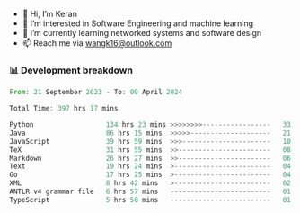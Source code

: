 - 👋 Hi, I’m Keran
- 👀 I’m interested in Software Engineering and machine learning
- 🌱 I’m currently learning networked systems and software design
- 📫 Reach me via wangk16@outlook.com


###  📊 Development breakdown
<!--START_SECTION:waka-->

```rust
From: 21 September 2023 - To: 09 April 2024

Total Time: 397 hrs 17 mins

Python                  134 hrs 23 mins >>>>>>>>-----------------   33.70 %
Java                    86 hrs 15 mins  >>>>>--------------------   21.63 %
JavaScript              39 hrs 59 mins  >>>----------------------   10.03 %
TeX                     31 hrs 55 mins  >>-----------------------   08.00 %
Markdown                26 hrs 27 mins  >>-----------------------   06.63 %
Text                    19 hrs 24 mins  >------------------------   04.87 %
Go                      17 hrs 25 mins  >------------------------   04.37 %
XML                     8 hrs 42 mins   >------------------------   02.18 %
ANTLR v4 grammar file   6 hrs 57 mins   -------------------------   01.75 %
TypeScript              5 hrs 50 mins   -------------------------   01.46 %
```

<!--END_SECTION:waka-->

<!---
keran-w/keran-w is a ✨ special ✨ repository because its `README.md` (this file) appears on your GitHub profile.
You can click the Preview link to take a look at your changes.
--->
